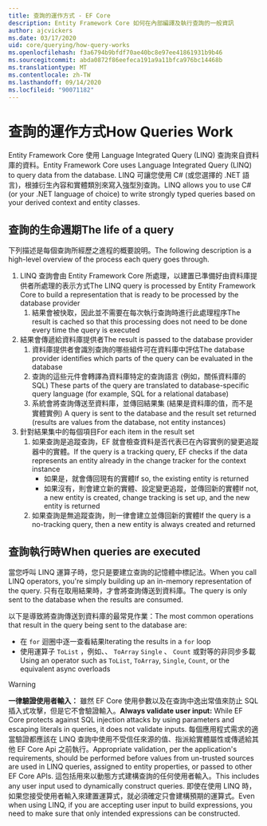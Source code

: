 ```yaml
---
title: 查詢的運作方式 - EF Core
description: Entity Framework Core 如何在內部編譯及執行查詢的一般資訊
author: ajcvickers
ms.date: 03/17/2020
uid: core/querying/how-query-works
ms.openlocfilehash: f3a6794b9bfdf70ae40bc8e97ee41861931b9b46
ms.sourcegitcommit: abda0872f86eefeca191a9a11bfca976bc14468b
ms.translationtype: MT
ms.contentlocale: zh-TW
ms.lasthandoff: 09/14/2020
ms.locfileid: "90071182"
---
```

# <a name="how-queries-work"></a><span data-ttu-id="6f658-103">查詢的運作方式</span><span class="sxs-lookup"><span data-stu-id="6f658-103">How Queries Work</span></span>

<span data-ttu-id="6f658-104">Entity Framework Core 使用 Language Integrated Query (LINQ) 查詢來自資料庫的資料。</span><span class="sxs-lookup"><span data-stu-id="6f658-104">Entity Framework Core uses Language Integrated Query (LINQ) to query data from the database.</span></span> <span data-ttu-id="6f658-105">LINQ 可讓您使用 C# (或您選擇的 .NET 語言)，根據衍生內容和實體類別來寫入強型別查詢。</span><span class="sxs-lookup"><span data-stu-id="6f658-105">LINQ allows you to use C# (or your .NET language of choice) to write strongly typed queries based on your derived context and entity classes.</span></span>

## <a name="the-life-of-a-query"></a><span data-ttu-id="6f658-106">查詢的生命週期</span><span class="sxs-lookup"><span data-stu-id="6f658-106">The life of a query</span></span>

<span data-ttu-id="6f658-107">下列描述是每個查詢所經歷之進程的概要說明。</span><span class="sxs-lookup"><span data-stu-id="6f658-107">The following description is a high-level overview of the process each query goes through.</span></span>

1. <span data-ttu-id="6f658-108">LINQ 查詢會由 Entity Framework Core 所處理，以建置已準備好由資料庫提供者所處理的表示方式</span><span class="sxs-lookup"><span data-stu-id="6f658-108">The LINQ query is processed by Entity Framework Core to build a representation that is ready to be processed by the database provider</span></span>
   1. <span data-ttu-id="6f658-109">結果會被快取，因此並不需要在每次執行查詢時進行此處理程序</span><span class="sxs-lookup"><span data-stu-id="6f658-109">The result is cached so that this processing does not need to be done every time the query is executed</span></span>
2. <span data-ttu-id="6f658-110">結果會傳遞給資料庫提供者</span><span class="sxs-lookup"><span data-stu-id="6f658-110">The result is passed to the database provider</span></span>
   1. <span data-ttu-id="6f658-111">資料庫提供者會識別查詢的哪些組件可在資料庫中評估</span><span class="sxs-lookup"><span data-stu-id="6f658-111">The database provider identifies which parts of the query can be evaluated in the database</span></span>
   2. <span data-ttu-id="6f658-112">查詢的這些元件會轉譯為資料庫特定的查詢語言 (例如，關係資料庫的 SQL) </span><span class="sxs-lookup"><span data-stu-id="6f658-112">These parts of the query are translated to database-specific query language (for example, SQL for a relational database)</span></span>
   3. <span data-ttu-id="6f658-113">系統會將查詢傳送至資料庫，並傳回結果集 (結果是資料庫的值，而不是實體實例) </span><span class="sxs-lookup"><span data-stu-id="6f658-113">A query is sent to the database and the result set returned (results are values from the database, not entity instances)</span></span>
3. <span data-ttu-id="6f658-114">針對結果集中的每個項目</span><span class="sxs-lookup"><span data-stu-id="6f658-114">For each item in the result set</span></span>
   1. <span data-ttu-id="6f658-115">如果查詢是追蹤查詢，EF 就會檢查資料是否代表已在內容實例的變更追蹤器中的實體。</span><span class="sxs-lookup"><span data-stu-id="6f658-115">If the query is a tracking query, EF checks if the data represents an entity already in the change tracker for the context instance</span></span>
      * <span data-ttu-id="6f658-116">如果是，就會傳回現有的實體</span><span class="sxs-lookup"><span data-stu-id="6f658-116">If so, the existing entity is returned</span></span>
      * <span data-ttu-id="6f658-117">如果沒有，則會建立新的實體、設定變更追蹤，並傳回新的實體</span><span class="sxs-lookup"><span data-stu-id="6f658-117">If not, a new entity is created, change tracking is set up, and the new entity is returned</span></span>
   2. <span data-ttu-id="6f658-118">如果查詢是無追蹤查詢，則一律會建立並傳回新的實體</span><span class="sxs-lookup"><span data-stu-id="6f658-118">If the query is a no-tracking query, then a new entity is always created and returned</span></span>

## <a name="when-queries-are-executed"></a><span data-ttu-id="6f658-119">查詢執行時</span><span class="sxs-lookup"><span data-stu-id="6f658-119">When queries are executed</span></span>

<span data-ttu-id="6f658-120">當您呼叫 LINQ 運算子時，您只是要建立查詢的記憶體中標記法。</span><span class="sxs-lookup"><span data-stu-id="6f658-120">When you call LINQ operators, you're simply building up an in-memory representation of the query.</span></span> <span data-ttu-id="6f658-121">只有在取用結果時，才會將查詢傳送到資料庫。</span><span class="sxs-lookup"><span data-stu-id="6f658-121">The query is only sent to the database when the results are consumed.</span></span>

<span data-ttu-id="6f658-122">以下是導致將查詢傳送到資料庫的最常見作業：</span><span class="sxs-lookup"><span data-stu-id="6f658-122">The most common operations that result in the query being sent to the database are:</span></span>

* <span data-ttu-id="6f658-123">在 `for` 迴圈中逐一查看結果</span><span class="sxs-lookup"><span data-stu-id="6f658-123">Iterating the results in a `for` loop</span></span>
* <span data-ttu-id="6f658-124">使用運算子 `ToList` ，例如、、 `ToArray` `Single` 、 `Count` 或對等的非同步多載</span><span class="sxs-lookup"><span data-stu-id="6f658-124">Using an operator such as `ToList`, `ToArray`, `Single`, `Count`, or the equivalent async overloads</span></span>

> [!WARNING]  
> <span data-ttu-id="6f658-125">**一律驗證使用者輸入：** 雖然 EF Core 使用參數以及在查詢中逸出常值來防止 SQL 插入式攻擊，但是它不會驗證輸入。</span><span class="sxs-lookup"><span data-stu-id="6f658-125">**Always validate user input:** While EF Core protects against SQL injection attacks by using parameters and escaping literals in queries, it does not validate inputs.</span></span> <span data-ttu-id="6f658-126">每個應用程式需求的適當驗證都應該在 LINQ 查詢中使用不受信任來源的值、指派給實體屬性或傳遞給其他 EF Core Api 之前執行。</span><span class="sxs-lookup"><span data-stu-id="6f658-126">Appropriate validation, per the application's requirements, should be performed before values from un-trusted sources are used in LINQ queries, assigned to entity properties, or passed to other EF Core APIs.</span></span> <span data-ttu-id="6f658-127">這包括用來以動態方式建構查詢的任何使用者輸入。</span><span class="sxs-lookup"><span data-stu-id="6f658-127">This includes any user input used to dynamically construct queries.</span></span> <span data-ttu-id="6f658-128">即使在使用 LINQ 時，如果您接受使用者輸入來建置運算式，就必須確定只會建構預期的運算式。</span><span class="sxs-lookup"><span data-stu-id="6f658-128">Even when using LINQ, if you are accepting user input to build expressions, you need to make sure that only intended expressions can be constructed.</span></span>
